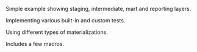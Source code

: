 Simple example showing staging, intermediate, mart and reporting layers.

Implementing various built-in and custom tests.

Using different types of materializations.

Includes a few macros.
